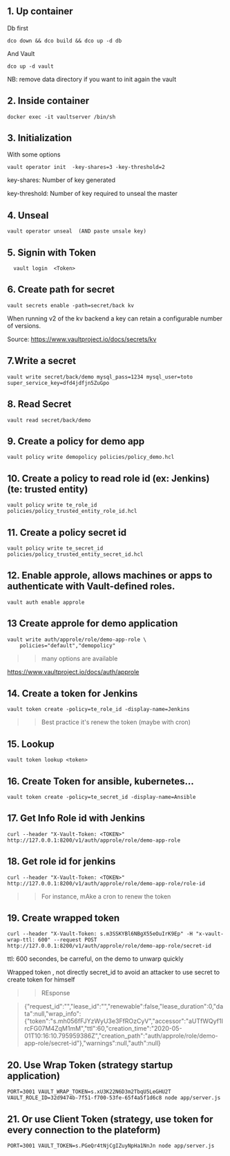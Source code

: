 

## 1. Up container

Db first

    dco down && dco build && dco up -d db
    
And Vault
    
    dco up -d vault
    
    
NB: remove data directory if you want to init again the vault    

## 2. Inside container

    docker exec -it vaultserver /bin/sh

## 3. Initialization       

With some options

    vault operator init  -key-shares=3 -key-threshold=2
        
key-shares: Number of key generated

key-threshold: Number of key required to unseal the master


## 4.  Unseal

    vault operator unseal  (AND paste unsale key)

## 5. Signin with Token
      
      vault login  <Token>
      
## 6. Create path for secret

    vault secrets enable -path=secret/back kv
    
When running v2 of the kv backend a key can retain a configurable number of versions.    

Source: https://www.vaultproject.io/docs/secrets/kv
      
## 7.Write a secret

    vault write secret/back/demo mysql_pass=1234 mysql_user=toto super_service_key=dfd4jdfjn5ZuGpo

## 8. Read Secret

    vault read secret/back/demo

## 9. Create a policy for demo app

    vault policy write demopolicy policies/policy_demo.hcl

## 10. Create a policy to read role id (ex: Jenkins) (te: trusted entity)

    vault policy write te_role_id policies/policy_trusted_entity_role_id.hcl

## 11. Create a policy secret id

    vault policy write te_secret_id policies/policy_trusted_entity_secret_id.hcl

## 12. Enable approle, allows machines or apps to authenticate with Vault-defined roles.

    vault auth enable approle

## 13 Create approle for demo application

    vault write auth/approle/role/demo-app-role \
        policies="default","demopolicy"

>> many options are available

https://www.vaultproject.io/docs/auth/approle

## 14. Create a token for Jenkins
      
    vault token create -policy=te_role_id -display-name=Jenkins
    
>> Best practice it's renew the token (maybe with cron)   

## 15. Lookup

    vault token lookup <token>

## 16. Create Token for ansible, kubernetes...

    vault token create -policy=te_secret_id -display-name=Ansible
       
## 17. Get Info Role id with Jenkins

    curl --header "X-Vault-Token: <TOKEN>" http://127.0.0.1:8200/v1/auth/approle/role/demo-app-role
    
## 18. Get role id for jenkins    
    
    curl --header "X-Vault-Token: <TOKEN>" http://127.0.0.1:8200/v1/auth/approle/role/demo-app-role/role-id


>> For instance, mAke a cron to renew the token

## 19. Create wrapped token

    curl --header "X-Vault-Token: s.m3SSKYBl6NBgX55eOuIrK9Ep" -H "x-vault-wrap-ttl: 600" --request POST http://127.0.0.1:8200/v1/auth/approle/role/demo-app-role/secret-id

ttl: 600 secondes, be carreful, on the demo to unwarp quickly

Wrapped token , not directly secret_id to avoid an attacker to use secret to create token for himself


>> REsponse

> {"request_id":"","lease_id":"","renewable":false,"lease_duration":0,"data":null,"wrap_info":{"token":"s.mh056fFJYzWyU3e3FfROzCyV","accessor":"aUTfWQyf1IrcFG07M4ZqM1mM","ttl":60,"creation_time":"2020-05-01T10:16:10.795959386Z","creation_path":"auth/approle/role/demo-app-role/secret-id"},"warnings":null,"auth":null}


## 20. Use Wrap Token (strategy startup application)

    PORT=3001 VAULT_WRAP_TOKEN=s.xU3K22N6D3m2TbqU5LeGHU2T VAULT_ROLE_ID=32d9474b-7f51-f700-53fe-65f4a5f1d6c8 node app/server.js

## 21. Or use Client Token (strategy, use token for every connection to the plateform)

    PORT=3001 VAULT_TOKEN=s.PGeQr4tNjCgIZuyNpHa1NnJn node app/server.js
